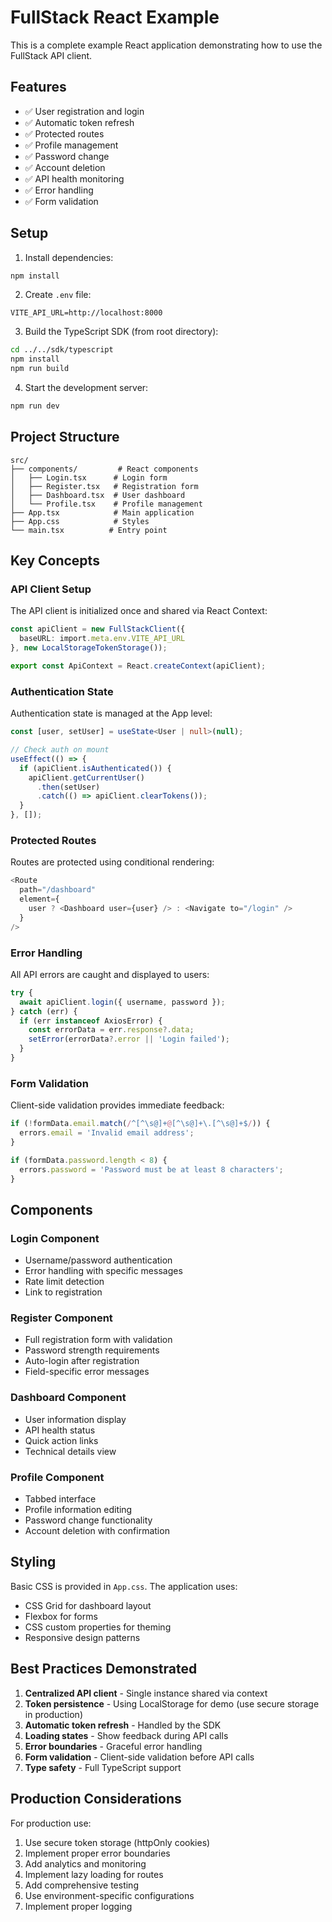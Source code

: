 # FullStack React Example

This is a complete example React application demonstrating how to use the FullStack API client.

## Features

- ✅ User registration and login
- ✅ Automatic token refresh
- ✅ Protected routes
- ✅ Profile management
- ✅ Password change
- ✅ Account deletion
- ✅ API health monitoring
- ✅ Error handling
- ✅ Form validation

## Setup

1. Install dependencies:
```bash
npm install
```

2. Create `.env` file:
```env
VITE_API_URL=http://localhost:8000
```

3. Build the TypeScript SDK (from root directory):
```bash
cd ../../sdk/typescript
npm install
npm run build
```

4. Start the development server:
```bash
npm run dev
```

## Project Structure

```
src/
├── components/         # React components
│   ├── Login.tsx      # Login form
│   ├── Register.tsx   # Registration form
│   ├── Dashboard.tsx  # User dashboard
│   └── Profile.tsx    # Profile management
├── App.tsx            # Main application
├── App.css            # Styles
└── main.tsx          # Entry point
```

## Key Concepts

### API Client Setup

The API client is initialized once and shared via React Context:

```typescript
const apiClient = new FullStackClient({
  baseURL: import.meta.env.VITE_API_URL
}, new LocalStorageTokenStorage());

export const ApiContext = React.createContext(apiClient);
```

### Authentication State

Authentication state is managed at the App level:

```typescript
const [user, setUser] = useState<User | null>(null);

// Check auth on mount
useEffect(() => {
  if (apiClient.isAuthenticated()) {
    apiClient.getCurrentUser()
      .then(setUser)
      .catch(() => apiClient.clearTokens());
  }
}, []);
```

### Protected Routes

Routes are protected using conditional rendering:

```typescript
<Route
  path="/dashboard"
  element={
    user ? <Dashboard user={user} /> : <Navigate to="/login" />
  }
/>
```

### Error Handling

All API errors are caught and displayed to users:

```typescript
try {
  await apiClient.login({ username, password });
} catch (err) {
  if (err instanceof AxiosError) {
    const errorData = err.response?.data;
    setError(errorData?.error || 'Login failed');
  }
}
```

### Form Validation

Client-side validation provides immediate feedback:

```typescript
if (!formData.email.match(/^[^\s@]+@[^\s@]+\.[^\s@]+$/)) {
  errors.email = 'Invalid email address';
}

if (formData.password.length < 8) {
  errors.password = 'Password must be at least 8 characters';
}
```

## Components

### Login Component
- Username/password authentication
- Error handling with specific messages
- Rate limit detection
- Link to registration

### Register Component
- Full registration form with validation
- Password strength requirements
- Auto-login after registration
- Field-specific error messages

### Dashboard Component
- User information display
- API health status
- Quick action links
- Technical details view

### Profile Component
- Tabbed interface
- Profile information editing
- Password change functionality
- Account deletion with confirmation

## Styling

Basic CSS is provided in `App.css`. The application uses:
- CSS Grid for dashboard layout
- Flexbox for forms
- CSS custom properties for theming
- Responsive design patterns

## Best Practices Demonstrated

1. **Centralized API client** - Single instance shared via context
2. **Token persistence** - Using LocalStorage for demo (use secure storage in production)
3. **Automatic token refresh** - Handled by the SDK
4. **Loading states** - Show feedback during API calls
5. **Error boundaries** - Graceful error handling
6. **Form validation** - Client-side validation before API calls
7. **Type safety** - Full TypeScript support

## Production Considerations

For production use:
1. Use secure token storage (httpOnly cookies)
2. Implement proper error boundaries
3. Add analytics and monitoring
4. Implement lazy loading for routes
5. Add comprehensive testing
6. Use environment-specific configurations
7. Implement proper logging
